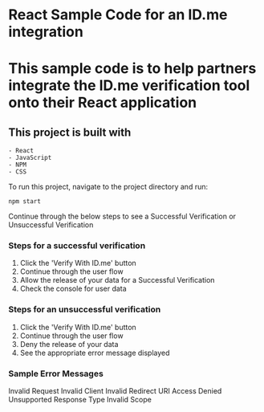 # React Sample Code for an ID.me integration

# This sample code is to help partners integrate the ID.me verification tool onto their React application

## This project is built with
    - React
    - JavaScript
    - NPM
    - CSS

To run this project, navigate to the project directory and run:

`npm start`

Continue through the below steps to see a Successful Verification or Unsuccessful Verification

### Steps for a successful verification

1. Click the 'Verify With ID.me' button
2. Continue through the user flow
3. Allow the release of your data for a Successful Verification
4. Check the console for user data


### Steps for an unsuccessful verification

1. Click the 'Verify With ID.me' button
2. Continue through the user flow
3. Deny the release of your data
4. See the appropriate error message displayed


### Sample Error Messages

Invalid Request
Invalid Client
Invalid Redirect URI
Access Denied
Unsupported Response Type
Invalid Scope